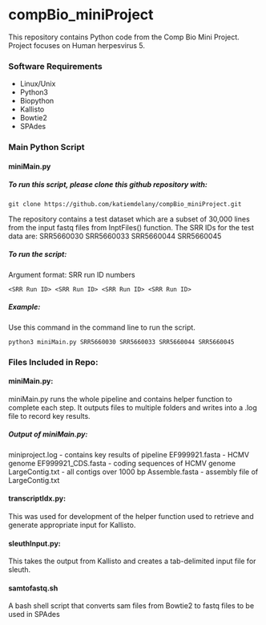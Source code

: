 # compBio_miniProject
This repository contains Python code from the Comp Bio Mini Project. Project focuses on Human herpesvirus 5.

### Software Requirements
* Linux/Unix
* Python3
* Biopython
* Kallisto
* Bowtie2
* SPAdes

### Main Python Script
#### miniMain.py
##### To run this script, please clone this github repository with:
```
git clone https://github.com/katiemdelany/compBio_miniProject.git
```
The repository contains a test dataset which are a subset of 30,000 lines from the input fastq files from InptFiles() function. The SRR IDs for the test data are: SRR5660030 SRR5660033 SRR5660044 SRR5660045 

##### To run the script:
Argument format: SRR run ID numbers
```
<SRR Run ID> <SRR Run ID> <SRR Run ID> <SRR Run ID>
```
##### Example:
Use this command in the command line to run the script. 
```
python3 miniMain.py SRR5660030 SRR5660033 SRR5660044 SRR5660045
```

### Files Included in Repo:
#### miniMain.py: 
miniMain.py runs the whole pipeline and contains helper function to complete each step. It outputs files to multiple folders and writes into a .log file to record key results.
##### Output of miniMain.py:
miniproject.log - contains key results of pipeline
EF999921.fasta - HCMV genome
EF999921_CDS.fasta - coding sequences of HCMV genome
LargeContig.txt - all contigs over 1000 bp
Assemble.fasta - assembly file of LargeContig.txt

#### transcriptIdx.py:
This was used for development of the helper function used to retrieve and generate appropriate input for Kallisto.
#### sleuthInput.py:
This takes the output from Kallisto and creates a tab-delimited input file for sleuth. 
#### samtofastq.sh
A bash shell script that converts sam files from Bowtie2 to fastq files to be used in SPAdes



